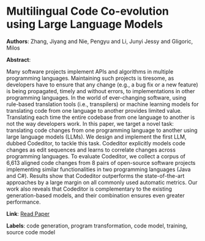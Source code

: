 # Multilingual Code Co-evolution using Large Language Models

**Authors**: Zhang, Jiyang and Nie, Pengyu and Li, Junyi Jessy and Gligoric, Milos

**Abstract**:

Many software projects implement APIs and algorithms in multiple programming languages. Maintaining such projects is tiresome, as developers have to ensure that any change (e.g., a bug fix or a new feature) is being propagated, timely and without errors, to implementations in other programming languages. In the world of ever-changing software, using rule-based translation tools (i.e., transpilers) or machine learning models for translating code from one language to another provides limited value. Translating each time the entire codebase from one language to another is not the way developers work. In this paper, we target a novel task: translating code changes from one programming language to another using large language models (LLMs). We design and implement the first LLM, dubbed Codeditor, to tackle this task. Codeditor explicitly models code changes as edit sequences and learns to correlate changes across programming languages. To evaluate Codeditor, we collect a corpus of 6,613 aligned code changes from 8 pairs of open-source software projects implementing similar functionalities in two programming languages (Java and C#). Results show that Codeditor outperforms the state-of-the-art approaches by a large margin on all commonly used automatic metrics. Our work also reveals that Codeditor is complementary to the existing generation-based models, and their combination ensures even greater performance.

**Link**: [Read Paper](https://doi.org/10.1145/3611643.3616350)

**Labels**: code generation, program transformation, code model, training, source code model
